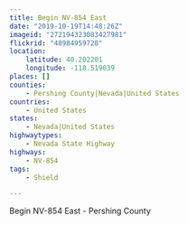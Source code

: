 ```yaml
---
title: Begin NV-854 East
date: "2019-10-19T14:48:26Z"
imageid: "272194323083427981"
flickrid: "48984959728"
location:
    latitude: 40.202201
    longitude: -118.519039
places: []
counties:
    - Pershing County|Nevada|United States
countries:
    - United States
states:
    - Nevada|United States
highwaytypes:
    - Nevada State Highway
highways:
    - NV-854
tags:
    - Shield

---
```

Begin NV-854 East - Pershing County
